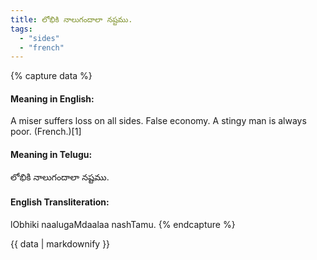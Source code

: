 ```yaml
---
title: లోభికి నాలుగందాలా నష్టము.
tags:
  - "sides"
  - "french"
---
```


{% capture data %}
#### Meaning in English:
A miser suffers loss on all sides.
False economy.
A stingy man is always poor. (French.)[1]

#### Meaning in Telugu:
లోభికి నాలుగందాలా నష్టము.

#### English Transliteration:
lObhiki naalugaMdaalaa nashTamu.
{% endcapture %}

<div class="notice">{{ data | markdownify }}</div>

